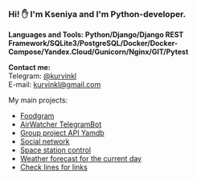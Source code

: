 ### Hi! ✋ I'm Kseniya and I'm Python-developer.


**Languages and Tools: Python/Django/Django REST Framework/SQLite3/PostgreSQL/Docker/Docker-Compose/Yandex.Cloud/Gunicorn/Nginx/GIT/Pytest**

**Contact me:**
<br>Telegram: [@kurvinkl](https://t.me/kurvinkl)
<br>E-mail: <a href="mailto:kurvinkl@gmail.com">kurvinkl@gmail.com</a>

My main projects:
- [Foodgram](https://github.com/KseniyaGurevich/foodgram-project-react) 
- [AirWatcher TelegramBot](https://github.com/KseniyaGurevich/AirWatcherBot)
- [Group project API Yamdb](https://github.com/KseniyaGurevich/api_yamdb)
- [Social network](https://github.com/KseniyaGurevich/hw05_final)
- [Space station control](https://github.com/KseniyaGurevich/Space_station)
- [Weather forecast for the current day](https://github.com/KseniyaGurevich/weather)
- [Сheck lines for links](https://github.com/KseniyaGurevich/Test_application)


